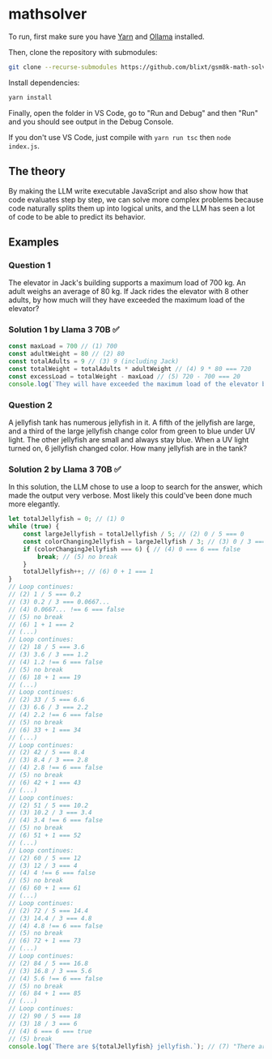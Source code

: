 # mathsolver

To run, first make sure you have [Yarn](https://yarnpkg.com/) and
[Ollama](https://ollama.com/) installed.

Then, clone the repository with submodules:

```sh
git clone --recurse-submodules https://github.com/blixt/gsm8k-math-solver.git
```

Install dependencies:

```sh
yarn install
```

Finally, open the folder in VS Code, go to "Run and Debug" and then "Run" and
you should see output in the Debug Console.

If you don't use VS Code, just compile with `yarn run tsc` then `node index.js`.

## The theory

By making the LLM write executable JavaScript and also show how that code
evaluates step by step, we can solve more complex problems because code
naturally splits them up into logical units, and the LLM has seen a lot of code
to be able to predict its behavior.

## Examples

### Question 1

The elevator in Jack's building supports a maximum load of 700 kg. An adult
weighs an average of 80 kg. If Jack rides the elevator with 8 other adults, by
how much will they have exceeded the maximum load of the elevator?

### Solution 1 by Llama 3 70B ✅

```javascript
const maxLoad = 700 // (1) 700
const adultWeight = 80 // (2) 80
const totalAdults = 9 // (3) 9 (including Jack)
const totalWeight = totalAdults * adultWeight // (4) 9 * 80 === 720
const excessLoad = totalWeight - maxLoad // (5) 720 - 700 === 20
console.log(`They will have exceeded the maximum load of the elevator by ${excessLoad} kg.`) // (6) "They will have exceeded the maximum load of the elevator by 20 kg."
```

### Question 2

A jellyfish tank has numerous jellyfish in it. A fifth of the jellyfish are
large, and a third of the large jellyfish change color from green to blue under
UV light. The other jellyfish are small and always stay blue. When a UV light
turned on, 6 jellyfish changed color. How many jellyfish are in the tank?

### Solution 2 by Llama 3 70B ✅

In this solution, the LLM chose to use a loop to search for the answer, which
made the output very verbose. Most likely this could've been done much more
elegantly.

```javascript
let totalJellyfish = 0; // (1) 0
while (true) {
    const largeJellyfish = totalJellyfish / 5; // (2) 0 / 5 === 0
    const colorChangingJellyfish = largeJellyfish / 3; // (3) 0 / 3 === 0
    if (colorChangingJellyfish === 6) { // (4) 0 === 6 === false
        break; // (5) no break
    }
    totalJellyfish++; // (6) 0 + 1 === 1
}
// Loop continues:
// (2) 1 / 5 === 0.2
// (3) 0.2 / 3 === 0.0667...
// (4) 0.0667... !== 6 === false
// (5) no break
// (6) 1 + 1 === 2
// (...)
// Loop continues:
// (2) 18 / 5 === 3.6
// (3) 3.6 / 3 === 1.2
// (4) 1.2 !== 6 === false
// (5) no break
// (6) 18 + 1 === 19
// (...)
// Loop continues:
// (2) 33 / 5 === 6.6
// (3) 6.6 / 3 === 2.2
// (4) 2.2 !== 6 === false
// (5) no break
// (6) 33 + 1 === 34
// (...)
// Loop continues:
// (2) 42 / 5 === 8.4
// (3) 8.4 / 3 === 2.8
// (4) 2.8 !== 6 === false
// (5) no break
// (6) 42 + 1 === 43
// (...)
// Loop continues:
// (2) 51 / 5 === 10.2
// (3) 10.2 / 3 === 3.4
// (4) 3.4 !== 6 === false
// (5) no break
// (6) 51 + 1 === 52
// (...)
// Loop continues:
// (2) 60 / 5 === 12
// (3) 12 / 3 === 4
// (4) 4 !== 6 === false
// (5) no break
// (6) 60 + 1 === 61
// (...)
// Loop continues:
// (2) 72 / 5 === 14.4
// (3) 14.4 / 3 === 4.8
// (4) 4.8 !== 6 === false
// (5) no break
// (6) 72 + 1 === 73
// (...)
// Loop continues:
// (2) 84 / 5 === 16.8
// (3) 16.8 / 3 === 5.6
// (4) 5.6 !== 6 === false
// (5) no break
// (6) 84 + 1 === 85
// (...)
// Loop continues:
// (2) 90 / 5 === 18
// (3) 18 / 3 === 6
// (4) 6 === 6 === true
// (5) break
console.log(`There are ${totalJellyfish} jellyfish.`); // (7) "There are 90 jellyfish."
```
